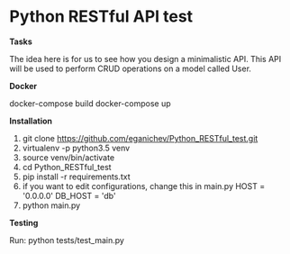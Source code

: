 Python RESTful API test
======================================

**Tasks**

The idea here is for us to see how you design a minimalistic API. This API will be 
used to perform CRUD operations on a model called User.

**Docker**

docker-compose build
docker-compose up

**Installation**

1. git clone https://github.com/eganichev/Python_RESTful_test.git
2. virtualenv -p python3.5 venv
3. source venv/bin/activate
4. cd Python_RESTful_test
5. pip install -r requirements.txt
6. if you want to edit configurations, change this in main.py 
    HOST = '0.0.0.0'
    DB_HOST = 'db'
7. python main.py

**Testing**

Run: python tests/test_main.py
